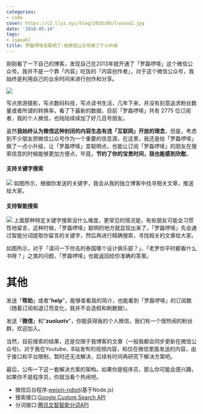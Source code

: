 ```yaml
---
categories:
- code
cover: https://c2.llyz.xyz/blog/2018/05/luosuo2.jpg
date: '2018-05-14'
tags:
- ispeakl
title: 罗磊啰嗦变聪明了:给微信公众号做了个小升级
---
```


刚刚看了一下自己的博客，发现自己在2013年就开通了「罗磊啰嗦」这个微信公众号。我并不是一个靠「内容」吃饭的「内容创作者」，对于这个微信公众号，我始终是利用自己的业余时间来进行创作和分享。

![](https://c2.llyz.xyz/wechat.png)

写点旅游摄影，写点数码科技，写点读书生活，几年下来，并没有刻意追求粉丝数量或者所谓的转换率，看了下最新的数据，目前「罗磊啰嗦」共有 2775 位订阅者，我的个人微信，也陆陆续续加了好几百号朋友。

虽然**我始终认为微信这种封闭的内容生态有违「互联网」开放的理念**，但是，考虑到不少朋友把微信公众号作为一个重要的信息源，在这里，我还是给「罗磊啰嗦」做了一点小升级，让「罗磊啰嗦」变聪明点，也能让订阅「罗磊啰嗦」的朋友在搜索信息的时候能够更加方便点，毕竟，**节约了你的宝贵时间，我也能感到欣慰**。

#### 支持关键字搜索

![](https://c2.llyz.xyz/blog/2018/05/luosuo1.jpg) 如图所示，根据你发送的关键字，我会从我的独立博客中找寻相关文章，推送给大家。

#### 支持智能搜索

![](https://c2.llyz.xyz/blog/2018/05/luosuo2.jpg) 上面那种特定关键字搜索没什么难度，更常见的情况是，有些朋友可能会习惯性地留言，这种时候，「罗磊啰嗦」聪明的地方就显现出来了，「罗磊啰嗦」先会通过智能分词提取你留言的关键字，然后再进行精确搜索，寻找相关的文章给大家。

如图所示，对于「请问一下你去的泰国哪个设计俱乐部？」、「老罗你平时都看什么书呀？」之类的问题，「罗磊啰嗦」也能返回给你准确的答案。

# 其他

发送「**帮助**」或者"**help**"，能够查看我的简介，也能看到「罗磊啰嗦」的订阅数（随着订阅和退订而变化，我并不会造假和刷数据）。

发送「**微信**」和"**zuoluotv**"，你能获得我的个人微信，我们有一个很热闹的粉丝群，欢迎加入。

当然，目前搜索的结果，还是仅限于我博客的文章（一般我都会同步更新在微信公众号)，对于我在Youtube、B站发布的视频内容，和仅在微信里面发送的内容，由于接口和平台限制，暂时还无法解决，后续有时间再研究下解决方案吧。

最后，公布一下这一套解决方案的架构。如果你是程序员，那么你可能会感兴趣，如果你不是程序员，你就当看个热闹吧。

- 微信后台程序:[weixin-robot](https://github.com/node-webot/weixin-robot)(基于Node.js)
- 搜索接口:[Google Custom Search API](https://developers.google.com/custom-search/json-api/v1/overview)
- 分词接口:[腾讯文智智能分词API](https://cloud.tencent.com/document/product/271/2071)
